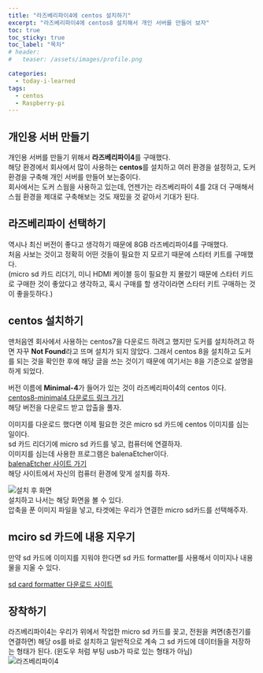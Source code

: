 ```yaml
---
title: "라즈베리파이4에 centos 설치하기"
excerpt: "라즈베리파이4에 centos8 설치해서 개인 서버를 만들어 보자"
toc: true
toc_sticky: true
toc_label: "목차"
# header:
#   teaser: /assets/images/profile.png

categories:
  - today-i-learned
tags:
  - centos
  - Raspberry-pi
---
```


## 개인용 서버 만들기

개인용 서버를 만들기 위해서 **라즈베리파이4**를 구매했다.  
해당 환경에서 회사에서 많이 사용하는 **centos**를 설치하고 여러 환경을 설정하고, 도커 환경을 구축해 개인 서버를 만들어 보는중이다.  
회사에서는 도커 스웜을 사용하고 있는데, 언젠가는 라즈베리파이 4를 2대 더 구매해서 스웜 환경을 제대로 구축해보는 것도 재밌을 것 같아서 기대가 된다.

## 라즈베리파이 선택하기

역시나 최신 버전이 좋다고 생각하기 때문에 8GB 라즈베리파이4를 구매했다.  
처음 사보는 것이고 정확히 어떤 것들이 필요한 지 모르기 때문에 스타터 키트를 구매했다.  
(micro sd 카드 리더기, 미니 HDMI 케이블 등이 필요한 지 몰랐기 때문에 스타터 키드로 구매한 것이 좋았다고 생각하고, 혹시 구매를 할 생각이라면 스타터 키트 구매하는 것이 좋을듯하다.)

## centos 설치하기

맨처음엔 회사에서 사용하는 centos7을 다운로드 하려고 했지만 도커를 설치하려고 하면 자꾸 **Not Found**라고 뜨며 설치가 되지 않았다. 그래서 centos 8을 설치하고 도커를 되는 것을 확인한 후에 해당 글을 쓰는 것이기 때문에 여기서는 8을 기준으로 설명을 하게 되었다.

버전 이름에 **Minimal-4**가 들어가 있는 것이 라즈베리파이4의 centos 이다.  
[centos8-minimal4 다운로드 링크 가기](https://people.centos.org/pgreco/CentOS-Userland-8-stream-aarch64-RaspberryPI-Minimal-4/)  
해당 버전을 다운로드 받고 압출을 풀자.

이미지를 다운로드 했다면 이제 필요한 것은 micro sd 카드에 centos 이미지를 심는 일이다.  
sd 카드 리더기에 micro sd 카드를 넣고, 컴퓨터에 연결하자.  
이미지를 심는데 사용한 프로그램은 balenaEtcher이다.  
[balenaEtcher 사이트 가기](https://www.balena.io/etcher/)  
해당 사이트에서 자신의 컴퓨터 환경에 맞게 설치를 하자.

![설치 후 화면](https://user-images.githubusercontent.com/29043491/111022569-c7baff00-8416-11eb-9efd-d4f879dc1c0c.png)  
설치하고 나서는 해당 화면을 볼 수 있다.  
압축을 푼 이미지 파일을 넣고, 타겟에는 우리가 연결한 micro sd카드를 선택해주자.

## mciro sd 카드에 내용 지우기

만약 sd 카드에 이미지를 지워야 한다면 sd 카드 formatter를 사용해서 이미지나 내용물을 지울 수 있다.

[sd card formatter 다운로드 사이트](https://www.sdcard.org/downloads/formatter/)

## 장착하기

라즈베리파이4는 우리가 위에서 작업한 micro sd 카드를 꽂고, 전원을 켜면(충전기를 연결하면)
해당 os를 바로 설치하고 일반적으로 계속 그 sd 카드에 데이터들을 저장하는 형태가 된다. (윈도우 처럼 부팅 usb가 따로 있는 형태가 아님)  
![라즈베리파이4](https://user-images.githubusercontent.com/29043491/111022934-5b8dca80-8419-11eb-909e-7a235024acaa.jpeg)
